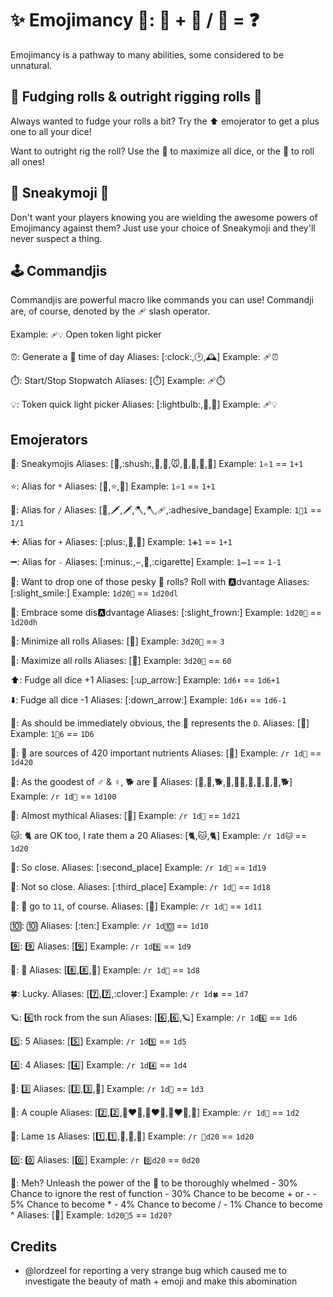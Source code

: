 
# ✨ Emojimancy 🧙: 🤷 + 🤖 / 💩 = ❓

Emojimancy is a pathway to many abilities, some considered to be unnatural.

## 💩 Fudging rolls & outright rigging rolls 🤥

Always wanted to fudge your rolls a bit? Try the ⬆️ emojerator to get a plus one to all your dice!

Want to outright rig the roll? Use the 🥳 to maximize all dice, or the 💩 to roll all ones!

## 🤫 Sneakymoji 🐁

Don't want your players knowing you are wielding the awesome powers of Emojimancy against them? Just use your choice of Sneakymoji and they'll never suspect a thing.

## 🕹️ Commandjis

Commandjis are powerful macro like commands you can use! Commandji are, of course, denoted by the 🩹 slash operator.

Example: `🩹💡` Open token light picker

⏰: Generate a 🔀 time of day
Aliases: [:clock:,:clock2:,🕰️]
Example: 🩹⏰

⏱️: Start/Stop Stopwatch
Aliases: [:stopwatch:]
Example: 🩹⏱️

💡: Token quick light picker
Aliases: [:lightbulb:,🔦,:flashlight:]
Example: 🩹💡

## Emojerators

🤫: Sneakymojis
Aliases: [🤫,:shush:,:shushing_face:,🐁,:mouse:,🐀,:rat:,🤥,:lying_face:]
Example: `1⭐1` == `1+1`

⭐: Alias for `*`
Aliases: [🌟,:star:,:star2:]
Example: `1⭐1` == `1+1`

🔪: Alias for `/`
Aliases: [:knife:,🗡️,:dagger:,🪓,:axe:,🩹,:adhesive_bandage]
Example: `1🔪1` == `1/1`

➕: Alias for `+`
Aliases: [:plus:,💍,:ring:]
Example: `1➕1` == `1+1`

➖: Alias for `-`
Aliases: [:minus:,−,🚬,:cigarette]
Example: `1➖1` == `1-1`

🙂: Want to drop one of those pesky 💩 rolls? Roll with 🅰️dvantage
Aliases: [:slight_smile:]
Example: `1d20🙂` == `1d20dl`

🙁: Embrace some dis🅰️dvantage
Aliases: [:slight_frown:]
Example: `1d20🙁` == `1d20dh`

💩: Minimize all rolls
Aliases: [:poop:]
Example: `3d20💩` == `3`

🥳: Maximize all rolls
Aliases: [:partying_face:]
Example: `3d20🥳` == `60`

⬆️: Fudge all dice +1
Aliases: [:up_arrow:]
Example: `1d6⬆️` == `1d6+1`

⬇️: Fudge all dice -1
Aliases: [:down_arrow:]
Example: `1d6⬇️` == `1d6-1`

🍆: As should be immediately obvious, the 🍆 represents the `D`.
Aliases: [:eggplant:]
Example: `1🍆6` == `1D6`

🌿: 🌿 are sources of 420 important nutrients
Aliases: [:herb:]
Example: `/r 1d🌿` == `1d420`

🐶: As the goodest of ♂️ & ♀️, 🐕 are 💯
Aliases: [💯,🦮,🐕,🐩,🐕‍🦺,🐺,:dog:,:wolf:,:poodle:,:dog2:]
Example: `/r 1d🐶` == `1d100`

🦄: Almost mythical
Aliases: [:unicorn:]
Example: `/r 1d🦄` == `1d21`

🐱: 🐈 are OK too, I rate them a 20
Aliases: [🐈,:cat:,:cat2:]
Example: `/r 1d🐱` == `1d20`

🥈: So close.
Aliases: [:second_place]
Example: `/r 1d🥈` == `1d19`

🥉: Not so close.
Aliases: [:third_place]
Example: `/r 1d🥈` == `1d18`

🎸: 🎸 go to `11`, of course.
Aliases: [:guitar:]
Example: `/r 1d🎸` == `1d11`

🔟: 🔟
Aliases: [:ten:]
Example: `/r 1d🔟` == `1d10`

9️⃣: 9️⃣
Aliases: [:nine:]
Example: `/r 1d9️⃣` == `1d9`

🎱: 🎱
Aliases: [8️⃣,:eight:,:8ball:]
Example: `/r 1d🎱` == `1d8`

🍀: Lucky.
Aliases: [7️⃣,:seven:,:clover:]
Example: `/r 1d🍀` == `1d7`

🪐: 6️⃣th rock from the sun
Aliases: [6️⃣,:six:,:ringed_planet:]
Example: `/r 1d6️⃣` == `1d6`

5️⃣: 5
Aliases: [:five:]
Example: `/r 1d5️⃣` == `1d5`

4️⃣: 4
Aliases: [:four:]
Example: `/r 1d4️⃣` == `1d4`

🔱: 3️⃣
Aliases: [3️⃣,:three:,:trident:]
Example: `/r 1d🔱` == `1d3`

💑: A couple
Aliases: [2️⃣,:two:,👨‍❤️‍👨,👩‍❤️‍👨,👩‍❤️‍👩,:couple:]
Example: `/r 1d💑` == `1d2`

🥔: Lame `1`s
Aliases: [1️⃣,:one:,:potato:,🥌,:curling_stone:]
Example: `/r 🥔d20` == `1d20`

0️⃣: 0️⃣
Aliases: [:zero:]
Example: `/r 0️⃣d20` == `0d20`

🤷: Meh? Unleash the power of the 🤷 to be thoroughly whelmed
    - 30% Chance to ignore the rest of function
     - 30% Chance to be become + or -
     -  5% Chance to become *
     -  4% Chance to become /
     -  1% Chance to become ^
Aliases: [:shrug:]
Example: `1d20🤷5` == `1d20?`

## Credits
- @lordzeel for reporting a very strange bug which caused me to investigate the beauty of math + emoji and make this abomination
